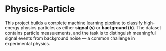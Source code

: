 # Physics-Particle
This project builds a complete machine learning pipeline to classify high-energy physics particles as either **signal (s)** or **background (b)**.   The dataset contains particle measurements, and the task is to distinguish meaningful signal events from background noise — a common challenge in experimental physics.
